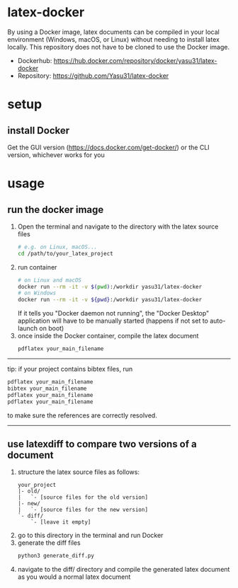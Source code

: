 # latex-docker
By using a Docker image, latex documents can be compiled in your local environment (Windows, macOS, or Linux) without needing to install latex locally. This repository does not have to be cloned to use the Docker image.

* Dockerhub: https://hub.docker.com/repository/docker/yasu31/latex-docker
* Repository: https://github.com/Yasu31/latex-docker

# setup
## install Docker
Get the GUI version (https://docs.docker.com/get-docker/) or the CLI version, whichever works for you

# usage
## run the docker image
1. Open the terminal and navigate to the directory with the latex source files
    ```bash
    # e.g. on Linux, macOS...
    cd /path/to/your_latex_project
    ```
1. run container
    ```bash
    # on Linux and macOS
    docker run --rm -it -v $(pwd):/workdir yasu31/latex-docker
    # on Windows
    docker run --rm -it -v ${pwd}:/workdir yasu31/latex-docker
    ```
    If it tells you "Docker daemon not running", the "Docker Desktop" application will have to be manually started (happens if not set to auto-launch on boot)
1. once inside the Docker container, compile the latex document
    ```bash
    pdflatex your_main_filename
    ```

---

tip: if your project contains bibtex files, run
```bash
pdflatex your_main_filename
bibtex your_main_filename
pdflatex your_main_filename
pdflatex your_main_filename
```
to make sure the references are correctly resolved.

---

## use latexdiff to compare two versions of a document
1. structure the latex source files as follows:
    ```
    your_project
    |- old/
    |   `- [source files for the old version]
    |- new/
    |   `- [source files for the new version]
    `- diff/
        `- [leave it empty]
    ```
1. go to this directory in the terminal and run Docker
1. generate the diff files
    ```bash
    python3 generate_diff.py
    ```
1. navigate to the diff/ directory and compile the generated latex document as you would a normal latex document